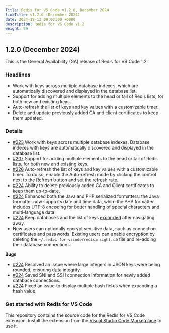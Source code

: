 ```yaml
---
Title: Redis for VS Code v1.2.0, December 2024
linkTitle: v1.2.0 (December 2024)
date: 2024-19-12 00:00:00 +0000
description: Redis for VS Code v1.2
weight: 99
---
```


## 1.2.0 (December 2024)

This is the General Availability (GA) release of Redis for VS Code 1.2.

### Headlines
* Work with keys across multiple database indexes, which are automatically discovered and displayed in the database list.
* Support for adding multiple elements to the head or tail of Redis lists, for both new and existing keys.
* Auto-refresh the list of keys and key values with a customizable timer.
* Delete and update previously added CA and client certificates to keep them updated.

### Details

- [#223](https://github.com/RedisInsight/Redis-for-VS-Code/pull/223) Work with keys across multiple database indexes. Database indexes with keys are automatically discovered and displayed in the database list. 
- [#207](https://github.com/RedisInsight/Redis-for-VS-Code/pull/207) Support for adding multiple elements to the head or tail of Redis lists, for both new and existing keys.
- [#226](https://github.com/RedisInsight/Redis-for-VS-Code/pull/226) Auto-refresh the list of keys and key values with a customizable timer. To do so, enable the Auto-refresh mode by clicking the control next to the Refresh button and set the refresh rate.
- [#224](https://github.com/RedisInsight/Redis-for-VS-Code/pull/224) Ability to delete previously added CA and Client certificates to keep them up-to-date.
- [#224](https://github.com/RedisInsight/Redis-for-VS-Code/pull/224) Enhanced both the Java and PHP serialized formatters: the Java formatter now supports date and time data, while the PHP formatter includes UTF-8 encoding for better handling of special characters and multi-language data.
- [#224](https://github.com/RedisInsight/Redis-for-VS-Code/pull/224) Keep databases and the list of keys [expanded](https://github.com/RedisInsight/Redis-for-VS-Code/issues/217) after navigating away.
- New users can optionally encrypt sensitive data, such as connection certificates and passwords. Existing users can enable encryption by deleting the `~/.redis-for-vscode/redisinsight.db` file and re-adding their database connections.

**Bugs**
- [#224](https://github.com/RedisInsight/Redis-for-VS-Code/pull/224) Resolved an issue where large integers in JSON keys were being rounded, ensuring data integrity.
- [#224](https://github.com/RedisInsight/Redis-for-VS-Code/pull/224) Saved SNI and SSH connection information for newly added database connections.
- [#224](https://github.com/RedisInsight/Redis-for-VS-Code/pull/224) Fixed an issue to display multiple hash fields when expanding a hash value.

### Get started with Redis for VS Code

This repository contains the source code for the Redis for VS Code extension.
Install the extension from the [Visual Studio Code Marketplace](https://marketplace.visualstudio.com/items?itemName=redis.redis-for-vscode) to use it.
